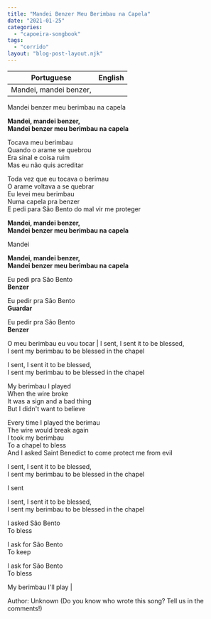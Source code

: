 ```yaml
---
title: "Mandei Benzer Meu Berimbau na Capela"
date: "2021-01-25"
categories: 
  - "capoeira-songbook"
tags: 
  - "corrido"
layout: "blog-post-layout.njk"
---
```


| Portuguese | English |
| --- | --- |
| Mandei, mandei benzer,  
Mandei benzer meu berimbau na capela  
  
**Mandei, mandei benzer,  
Mandei benzer meu berimbau na capela**  
  
Tocava meu berimbau  
Quando o arame se quebrou  
Era sinal e coisa ruim  
Mas eu não quis acreditar  
  
Toda vez que eu tocava o berimau  
O arame voltava a se quebrar  
Eu levei meu berimbau  
Numa capela pra benzer  
E pedi para São Bento do mal vir me proteger  
  
**Mandei, mandei benzer,  
Mandei benzer meu berimbau na capela**  
  
Mandei  
  
**Mandei, mandei benzer,  
Mandei benzer meu berimbau na capela**  
  
Eu pedi pra São Bento  
**Benzer**  
  
Eu pedir pra São Bento  
**Guardar**  
  
Eu pedir pra São Bento  
**Benzer**  
  
O meu berimbau eu vou tocar | I sent, I sent it to be blessed,  
I sent my berimbau to be blessed in the chapel  
  
I sent, I sent it to be blessed,  
I sent my berimbau to be blessed in the chapel  
  
My berimbau I played  
When the wire broke  
It was a sign and a bad thing  
But I didn't want to believe  
  
Every time I played the berimau  
The wire would break again  
I took my berimbau  
To a chapel to bless  
And I asked Saint Benedict to come protect me from evil  
  
I sent, I sent it to be blessed,  
I sent my berimbau to be blessed in the chapel  
  
I sent  
  
I sent, I sent it to be blessed,  
I sent my berimbau to be blessed in the chapel  
  
I asked São Bento  
To bless  
  
I ask for São Bento  
To keep  
  
I ask for São Bento  
To bless  
  
My berimbau I'll play |

<figcaption>

Author: Unknown (Do you know who wrote this song? Tell us in the comments!)

</figcaption>
